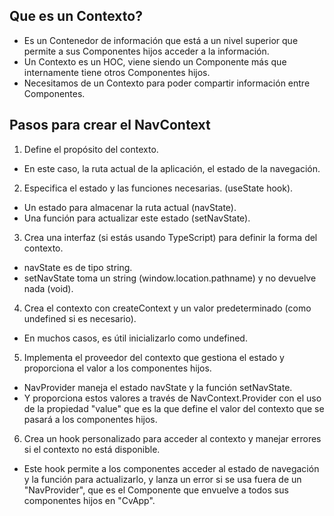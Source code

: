 
## Que es un Contexto?
- Es un Contenedor de información que está a un nivel superior que permite a sus Componentes hijos acceder a la información.
- Un Contexto es un HOC, viene siendo un Componente más que internamente tiene otros Componentes hijos.
- Necesitamos de un Contexto para poder compartir información entre Componentes.

## Pasos para crear el NavContext

1. Define el propósito del contexto.
- En este caso, la ruta actual de la aplicación, el estado de la navegación.
2. Especifica el estado y las funciones necesarias. (useState hook).
- Un estado para almacenar la ruta actual (navState).
- Una función para actualizar este estado (setNavState).
3. Crea una interfaz (si estás usando TypeScript) para definir la forma del contexto.
- navState es de tipo string.
- setNavState toma un string (window.location.pathname) y no devuelve nada (void).
4. Crea el contexto con createContext y un valor predeterminado (como undefined si es necesario).
- En muchos casos, es útil inicializarlo como undefined.
5. Implementa el proveedor del contexto que gestiona el estado y proporciona el valor a los componentes hijos.
- NavProvider maneja el estado navState y la función setNavState.
- Y proporciona estos valores a través de NavContext.Provider con el uso de la propiedad "value" que es la que define el valor del contexto que se pasará a los componentes hijos.
6. Crea un hook personalizado para acceder al contexto y manejar errores si el contexto no está disponible.
- Este hook permite a los componentes acceder al estado de navegación y la función para actualizarlo, y lanza un error si se usa fuera de un "NavProvider", que es el Componente que envuelve a todos sus componentes hijos en "CvApp".
